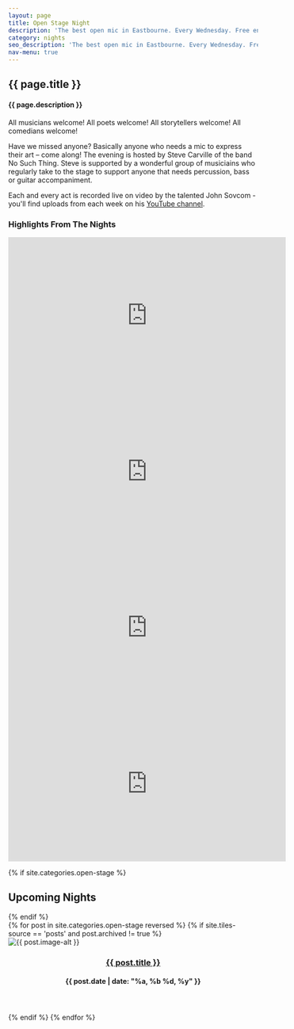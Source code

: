 ```yaml
---
layout: page
title: Open Stage Night
description: 'The best open mic in Eastbourne. Every Wednesday. Free entry and first act from 8pm. Doors open 5pm.'
category: nights
seo_description: 'The best open mic in Eastbourne. Every Wednesday. Free entry and first act from 8pm. Doors open 5pm.'
nav-menu: true
---
```


<!-- Main -->
<div id="main" class="alt">



<!-- Intro -->
<section id="intro" class="spotlights" style="margin-top:2em;">
	<div class="inner">
		<h1>{{ page.title }}</h1>
    <h4>{{ page.description }}</h4>
    <p>All musicians welcome! All poets welcome! All storytellers welcome! All comedians welcome!</p>
    <p>Have we missed anyone? Basically anyone who needs a mic to express their art – come along! The evening is hosted by Steve Carville of the band No Such Thing. Steve is supported by a wonderful group of musiciains who regularly take to the stage to support anyone that needs percussion, bass or guitar accompaniment.</p>
    <p>Each and every act is recorded live on video by the talented John Sovcom - you'll find uploads from each week on his <a href="https://www.youtube.com/channel/UCm4h53G3SOpeEGazYPE4Keg">YouTube channel</a>.</p>
    <h3>Highlights From The Nights</h3>
    <div class="row 100% uniform" stlye="">
      <div class="6u 12u$(medium)">
        <iframe width="560" height="315" src="https://www.youtube.com/embed/OVBWsDXn3uI" frameborder="0" allow="accelerometer; autoplay; encrypted-media; gyroscope; picture-in-picture" allowfullscreen></iframe>
      </div>
      <div class="6u 12u$(medium)">
        <iframe width="560" height="315" src="https://www.youtube.com/embed/U0Q_6xPfvUg" frameborder="0" allow="accelerometer; autoplay; encrypted-media; gyroscope; picture-in-picture" allowfullscreen></iframe>
      </div>
    </div>
    <div class="row 100% uniform" stlye="">
      <div class="6u 12u$(medium)">
        <iframe width="560" height="315" src="https://www.youtube.com/embed/sXO6sZMwl28" frameborder="0" allow="accelerometer; autoplay; encrypted-media; gyroscope; picture-in-picture" allowfullscreen></iframe>
      </div>
      <div class="6u 12u$(medium)">
        <iframe width="560" height="315" src="https://www.youtube.com/embed/CmWAAmHfVrM" frameborder="0" allow="accelerometer; autoplay; encrypted-media; gyroscope; picture-in-picture" allowfullscreen></iframe>
      </div>
    </div>
	</div>
</section>

<!-- About -->	
{% if site.categories.open-stage %}
<div class="innersmall">
	<h2 style="text-transform: capitalize;">Upcoming Nights</h2>
</div>
{% endif %} 
<section id="two" class="tiles">
  {% for post in site.categories.open-stage reversed %}
  {% if site.tiles-source == 'posts' and post.archived != true %}
  <article>
    <span class="image">
      <img src="{{ post.image }}" alt="{{ post.image-alt }}" />
    </span>
    <header>
      <h3><a href="{{ post.url  | relative_url }}" class="link">{{ post.title }}</a></h3>
      <h4>{{ post.date | date: "%a, %b %d, %y" }}</h4>
    </header>
  </article>
  {% endif %}
  {% endfor %}
</section>
